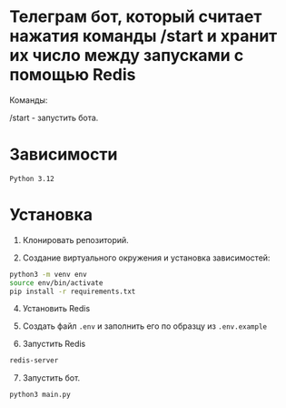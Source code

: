 # Телеграм бот, который считает нажатия команды /start и хранит их число между запусками с помощью Redis

Команды:

/start - запустить бота.


# Зависимости 

    Python 3.12

# Установка

1. Клонировать репозиторий.

2. Создание виртуального окружения и установка зависимостей:
```bash
python3 -m venv env
source env/bin/activate
pip install -r requirements.txt
```

4. Установить Redis

5. Создать файл `.env` и заполнить его по образцу из `.env.example`

6. Запустить Redis
```bash
redis-server
```

7. Запуcтить бот.

```bash
python3 main.py
```




